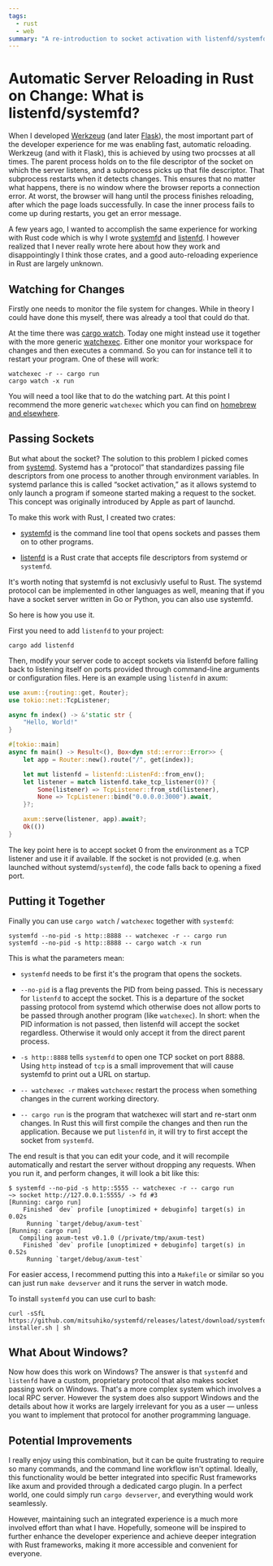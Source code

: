 ```yaml
---
tags:
  - rust
  - web
summary: "A re-introduction to socket activation with listenfd/systemfd."
---
```


# Automatic Server Reloading in Rust on Change: What is listenfd/systemfd?

When I developed [Werkzeug](https://werkzeug.palletsprojects.com/) (and
later [Flask](https://flask.palletsprojects.com/)), the most
important part of the developer experience for me was enabling fast, automatic
reloading.  Werkzeug (and with it Flask), this is achieved by using two
procsses at all times.  The parent process holds on to the file descriptor
of the socket on which the server listens, and a subprocess picks up that
file descriptor.  That subprocess restarts when it detects changes.  This
ensures that no matter what happens, there is no window where the browser
reports a connection error.  At worst, the browser will hang until the
process finishes reloading, after which the page loads successfully.  In
case the inner process fails to come up during restarts, you get an error
message.

A few years ago, I wanted to accomplish the same experience for working
with Rust code which is why I wrote [systemfd](https://github.com/mitsuhiko/systemfd) and [listenfd](https://github.com/mitsuhiko/listenfd).  I however realized that I
never really wrote here about how they work and disappointingly I think
those crates, and a good auto-reloading experience in Rust are largely
unknown.

## Watching for Changes

Firstly one needs to monitor the file system for changes.  While in theory
I could have done this myself, there was already a tool that could do
that.

At the time there was [cargo watch](https://crates.io/crates/cargo-watch).  Today one might instead use it
together with the more generic [watchexec](https://github.com/watchexec/watchexec).  Either one monitor your
workspace for changes and then executes a command.  So you can for
instance tell it to restart your program.  One of these will work:

```
watchexec -r -- cargo run
cargo watch -x run
```

You will need a tool like that to do the watching part.  At this point I
recommend the more generic `watchexec` which you can find on [homebrew and
elsewhere](https://github.com/watchexec/watchexec/blob/main/doc/packages.md).

## Passing Sockets

But what about the socket?  The solution to this problem I picked comes
from [systemd](https://en.wikipedia.org/wiki/Systemd).  Systemd has a
“protocol” that standardizes passing file descriptors from one process to
another through environment variables.  In systemd parlance this is called
“socket activation,” as it allows systemd to only launch a program if
someone started making a request to the socket.  This concept was
originally introduced by Apple as part of launchd.

To make this work with Rust, I created two crates:

- [systemfd](https://github.com/mitsuhiko/systemfd) is the command
line tool that opens sockets and passes them on to other programs.

- [listenfd](https://crates.io/crates/listenfd) is a Rust crate that
accepts file descriptors from systemd or `systemfd`.

It's worth noting that systemfd is not exclusivly useful to Rust.  The
systemd protocol can be implemented in other languages as well, meaning
that if you have a socket server written in Go or Python, you can also use
systemfd.

So here is how you use it.

First you need to add `listenfd` to your project:

```
cargo add listenfd
```

Then, modify your server code to accept sockets via listenfd before
falling back to listening itself on ports provided through command-line
arguments or configuration files.  Here is an example using `listenfd` in
axum:

```rust
use axum::{routing::get, Router};
use tokio::net::TcpListener;

async fn index() -> &'static str {
    "Hello, World!"
}

#[tokio::main]
async fn main() -> Result<(), Box<dyn std::error::Error>> {
    let app = Router::new().route("/", get(index));

    let mut listenfd = listenfd::ListenFd::from_env();
    let listener = match listenfd.take_tcp_listener(0)? {
        Some(listener) => TcpListener::from_std(listener),
        None => TcpListener::bind("0.0.0.0:3000").await,
    }?;

    axum::serve(listener, app).await?;
    Ok(())
}
```

The key point here is to accept socket 0 from the environment as a TCP
listener and use it if available.  If the socket is not provided (e.g.
when launched without systemd/`systemfd`), the code falls back to opening a
fixed port.

## Putting it Together

Finally you can use `cargo watch` / `watchexec` together with `systemfd`:

```
systemfd --no-pid -s http::8888 -- watchexec -r -- cargo run
systemfd --no-pid -s http::8888 -- cargo watch -x run
```

This is what the parameters mean:

- `systemfd` needs to be first it's the program that opens the sockets.

- `--no-pid` is a flag prevents the PID from being passed.  This is necessary
for `listenfd` to accept the socket.  This is a departure of the socket
passing protocol from systemd which otherwise does not allow ports to be
passed through another program (like `watchexec`).  In short: when the
PID information is not passed, then listenfd will accept the socket
regardless.  Otherwise it would only accept it from the direct parent
process.

- `-s http::8888` tells `systemfd` to open one TCP socket on port 8888.
Using `http` instead of `tcp` is a small improvement that will cause
systemfd to print out a URL on startup.

- `-- watchexec -r` makes `watchexec` restart the process when something
changes in the current working directory.

- `-- cargo run` is the program that watchexec will start and re-start onm
changes.  In Rust this will first compile the changes and then run the
application.  Because we put `listenfd` in, it will try to first accept
the socket from `systemfd`.

The end result is that you can edit your code, and it will recompile
automatically and restart the server without dropping any requests.  When
you run it, and perform changes, it will look a bit like this:

```
$ systemfd --no-pid -s http::5555 -- watchexec -r -- cargo run
~> socket http://127.0.0.1:5555/ -> fd #3
[Running: cargo run]
    Finished `dev` profile [unoptimized + debuginfo] target(s) in 0.02s
     Running `target/debug/axum-test`
[Running: cargo run]
   Compiling axum-test v0.1.0 (/private/tmp/axum-test)
    Finished `dev` profile [unoptimized + debuginfo] target(s) in 0.52s
     Running `target/debug/axum-test`
```

For easier access, I recommend putting this into a `Makefile` or similar
so you can just run `make devserver` and it runs the server in watch mode.

To install `systemfd` you can use curl to bash:

```
curl -sSfL https://github.com/mitsuhiko/systemfd/releases/latest/download/systemfd-installer.sh | sh
```

## What About Windows?

Now how does this work on Windows?  The answer is that `systemfd` and
`listenfd` have a custom, proprietary protocol that also makes socket
passing work on Windows.  That's a more complex system which involves a
local RPC server.  However the system does also support Windows and the
details about how it works are largely irrelevant for you as a user
— unless you want to implement that protocol for another programming
language.

## Potential Improvements

I really enjoy using this combination, but it can be quite frustrating to
require so many commands, and the command line workflow isn't optimal.
Ideally, this functionality would be better integrated into specific Rust
frameworks like axum and provided through a dedicated cargo plugin.  In a
perfect world, one could simply run `cargo devserver`, and everything
would work seamlessly.

However, maintaining such an integrated experience is a much more involved
effort than what I have.  Hopefully, someone will be inspired to further
enhance the developer experience and achieve deeper integration with Rust
frameworks, making it more accessible and convenient for everyone.
